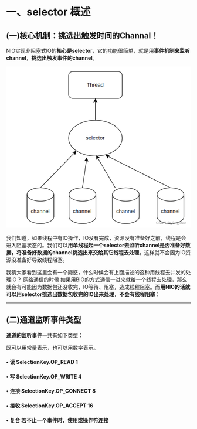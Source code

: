# 一、selector 概述 

## (一)核心机制：挑选出触发时间的Channal！
NIO实现非阻塞式IO的**核心是selecto**r，它的功能很简单，就是用**事件机制来监听channel**，**挑选出触发事件的channel**。

![alt text](../../../img/NIO的非阻塞核心-selector机制.png)

 我们知道，如果线程中有IO操作，IO没有完成，资源没有准备好之前，线程是会进入阻塞状态的。我们可以**用单线程起一个selector去监听channel是否准备好数据，将准备好数据的channel挑选出来交给其它线程去处理**，这样就不会因为IO资源没准备好导致线程阻塞。 
 
 我猜大家看到这里会有一个疑惑，什么时候会有上面描述的这种用线程去并发的处理IO？ 网络通信的时候 如果用BIO的方式通信一进来就给一个线程去处理，那么就会有可能因为数据包还没收完，IO等待、阻塞，造成线程阻塞。而**用NIO的话就可以用selector挑选出数据包收完的IO出来处理，不会有线程阻塞**：

---
## (二)通道监听事件类型

**通道的监听事件**一共有如下类型： 

既可以用常量表示，也可以用数字表示。 

#### • 读 SelectionKey.OP_READ 1 

#### • 写 SelectionKey.OP_WRITE 4 

#### • 连接 SelectionKey.OP_CONNECT 8 

#### • 接收 SelectionKey.OP_ACCEPT 16 

#### • 复合 若不止一个事件时，**使用或操作符连接**


